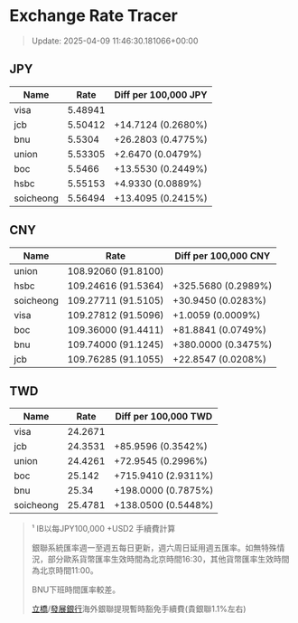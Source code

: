 # Exchange Rate Tracer

> Update: 2025-04-09 11:46:30.181066+00:00

## JPY

| Name      |    Rate | Diff per 100,000 JPY   |
|-----------|---------|------------------------|
| visa      | 5.48941 |                        |
| jcb       | 5.50412 | +14.7124 (0.2680%)     |
| bnu       | 5.5304  | +26.2803 (0.4775%)     |
| union     | 5.53305 | +2.6470 (0.0479%)      |
| boc       | 5.5466  | +13.5530 (0.2449%)     |
| hsbc      | 5.55153 | +4.9330 (0.0889%)      |
| soicheong | 5.56494 | +13.4095 (0.2415%)     |

## CNY

| Name      | Rate                | Diff per 100,000 CNY   |
|-----------|---------------------|------------------------|
| union     | 108.92060	(91.8100) |                        |
| hsbc      | 109.24616	(91.5364) | +325.5680 (0.2989%)    |
| soicheong | 109.27711	(91.5105) | +30.9450 (0.0283%)     |
| visa      | 109.27812	(91.5096) | +1.0059 (0.0009%)      |
| boc       | 109.36000	(91.4411) | +81.8841 (0.0749%)     |
| bnu       | 109.74000	(91.1245) | +380.0000 (0.3475%)    |
| jcb       | 109.76285	(91.1055) | +22.8547 (0.0208%)     |

## TWD

| Name      |    Rate | Diff per 100,000 TWD   |
|-----------|---------|------------------------|
| visa      | 24.2671 |                        |
| jcb       | 24.3531 | +85.9596 (0.3542%)     |
| union     | 24.4261 | +72.9545 (0.2996%)     |
| boc       | 25.142  | +715.9410 (2.9311%)    |
| bnu       | 25.34   | +198.0000 (0.7875%)    |
| soicheong | 25.4781 | +138.0500 (0.5448%)    |


> ¹ IB以每JPY100,000 +USD2 手續費計算
>
> 銀聯系統匯率週一至週五每日更新，週六周日延用週五匯率。如無特殊情況，部分歐系貨幣匯率生效時間為北京時間16:30，其他貨幣匯率生效時間為北京時間11:00。
>
> BNU下班時間匯率較差。
>
> [立橋](https://www.wlbank.com.mo/uploads/ueditor/file/20181211/1544536513900230.pdf)/[發展銀行](https://www.mdb.com.mo/Service_Charges_20230728.pdf)海外銀聯提現暫時豁免手續費(貴銀聯1.1%左右)

